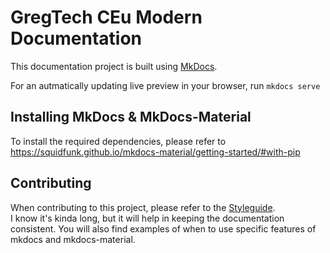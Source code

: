# GregTech CEu Modern Documentation

This documentation project is built using [MkDocs](https://www.mkdocs.org/#).

For an autmatically updating live preview in your browser, run `mkdocs serve`


## Installing MkDocs & MkDocs-Material

To install the required dependencies, please refer to https://squidfunk.github.io/mkdocs-material/getting-started/#with-pip


## Contributing

When contributing to this project, please refer to the [Styleguide](./CONTRIBUTING.md).  
I know it's kinda long, but it will help in keeping the documentation consistent. You will also find examples of
when to use specific features of mkdocs and mkdocs-material.
